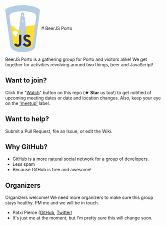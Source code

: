 <img src="./assets/beerjs-porto.png?raw=true" height="150" align="center" alt="Edited original logo from the beerjs assets.">
# BeerJS Porto

BeerJS Porto is a gathering group for Porto and visitors alike! We get together for activities revolving around two things, beer and JavaScript!

## Want to join?

Click the "[Watch](https://github.com/beerjs/porto/subscription)" button on this repo (**★ Star** us too!) to get notified of upcoming meeting dates or date and location changes.  Also, keep your eye on the ['meetup'](https://github.com/beerjs/porto/labels/meetup) label.

## Want to help?

Submit a Pull Request, file an Issue, or edit the Wiki.

## Why GitHub?

* GitHub is a more natural social network for a group of developers.
* Less spam
* Because GitHub is free and awesome!

## Organizers

Organizers welcome! We need more organizers to make sure this group stays healthy. PM me and we will be in touch.

* Patxi Pierce ([GitHub](https://github.com/pachanka), [Twitter](https://twitter.com/patxipierce))
* It's just me at the moment, but I'm pretty sure this will change soon.